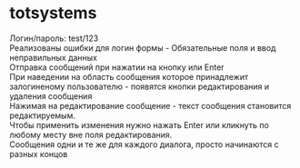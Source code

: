 # totsystems
Логин/пароль: test/123  
Реализованы ошибки для логин формы - Обязательные поля и ввод неправильных данных  
Отправка сообщений при нажатии на кнопку или Enter  
При наведении на область сообщения которое принадлежит залогиненому пользователю - появятся кнопки редактирования и удаления сообщения  
Нажимая на редактирование сообщение - текст сообщения становится редактируемым.  
Чтобы применить изменения нужно нажать Enter или кликнуть по любому месту вне поля редактирования.  
Сообщения одни и те же для каждого диалога, просто начинаются с разных концов  
